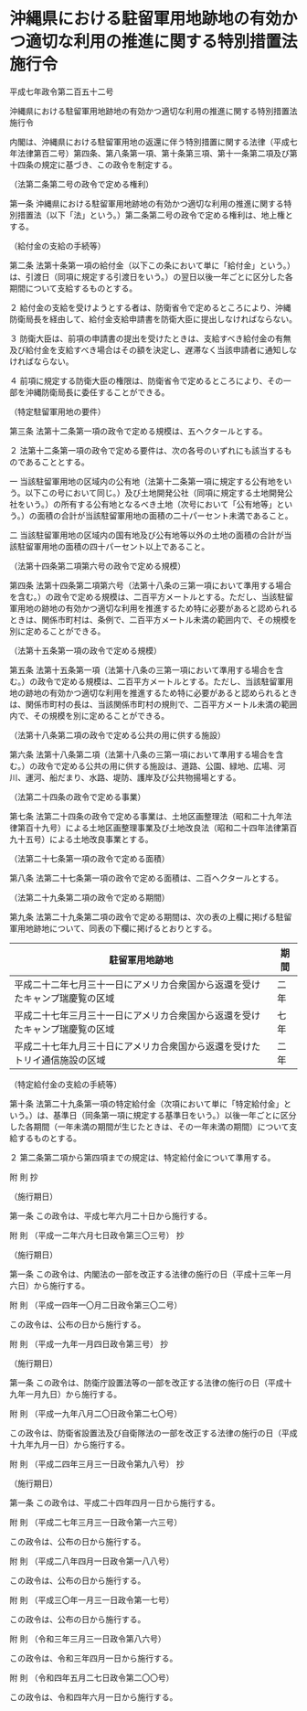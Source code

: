# 沖縄県における駐留軍用地跡地の有効かつ適切な利用の推進に関する特別措置法施行令

平成七年政令第二百五十二号

沖縄県における駐留軍用地跡地の有効かつ適切な利用の推進に関する特別措置法施行令

内閣は、沖縄県における駐留軍用地の返還に伴う特別措置に関する法律（平成七年法律第百二号）第四条、第八条第一項、第十条第三項、第十一条第二項及び第十四条の規定に基づき、この政令を制定する。

（法第二条第二号の政令で定める権利）

第一条 沖縄県における駐留軍用地跡地の有効かつ適切な利用の推進に関する特別措置法（以下「法」という。）第二条第二号の政令で定める権利は、地上権とする。

（給付金の支給の手続等）

第二条 法第十条第一項の給付金（以下この条において単に「給付金」という。）は、引渡日（同項に規定する引渡日をいう。）の翌日以後一年ごとに区分した各期間について支給するものとする。

２ 給付金の支給を受けようとする者は、防衛省令で定めるところにより、沖縄防衛局長を経由して、給付金支給申請書を防衛大臣に提出しなければならない。

３ 防衛大臣は、前項の申請書の提出を受けたときは、支給すべき給付金の有無及び給付金を支給すべき場合はその額を決定し、遅滞なく当該申請者に通知しなければならない。

４ 前項に規定する防衛大臣の権限は、防衛省令で定めるところにより、その一部を沖縄防衛局長に委任することができる。

（特定駐留軍用地の要件）

第三条 法第十二条第一項の政令で定める規模は、五ヘクタールとする。

２ 法第十二条第一項の政令で定める要件は、次の各号のいずれにも該当するものであることとする。

一 当該駐留軍用地の区域内の公有地（法第十二条第一項に規定する公有地をいう。以下この号において同じ。）及び土地開発公社（同項に規定する土地開発公社をいう。）の所有する公有地となるべき土地（次号において「公有地等」という。）の面積の合計が当該駐留軍用地の面積の二十パーセント未満であること。

二 当該駐留軍用地の区域内の国有地及び公有地等以外の土地の面積の合計が当該駐留軍用地の面積の四十パーセント以上であること。

（法第十四条第二項第六号の政令で定める規模）

第四条 法第十四条第二項第六号（法第十八条の三第一項において準用する場合を含む。）の政令で定める規模は、二百平方メートルとする。ただし、当該駐留軍用地の跡地の有効かつ適切な利用を推進するため特に必要があると認められるときは、関係市町村は、条例で、二百平方メートル未満の範囲内で、その規模を別に定めることができる。

（法第十五条第一項の政令で定める規模）

第五条 法第十五条第一項（法第十八条の三第一項において準用する場合を含む。）の政令で定める規模は、二百平方メートルとする。ただし、当該駐留軍用地の跡地の有効かつ適切な利用を推進するため特に必要があると認められるときは、関係市町村の長は、当該関係市町村の規則で、二百平方メートル未満の範囲内で、その規模を別に定めることができる。

（法第十八条第二項の政令で定める公共の用に供する施設）

第六条 法第十八条第二項（法第十八条の三第一項において準用する場合を含む。）の政令で定める公共の用に供する施設は、道路、公園、緑地、広場、河川、運河、船だまり、水路、堤防、護岸及び公共物揚場とする。

（法第二十四条の政令で定める事業）

第七条 法第二十四条の政令で定める事業は、土地区画整理法（昭和二十九年法律第百十九号）による土地区画整理事業及び土地改良法（昭和二十四年法律第百九十五号）による土地改良事業とする。

（法第二十七条第一項の政令で定める面積）

第八条 法第二十七条第一項の政令で定める面積は、二百ヘクタールとする。

（法第二十九条第二項の政令で定める期間）

第九条 法第二十九条第二項の政令で定める期間は、次の表の上欄に掲げる駐留軍用地跡地について、同表の下欄に掲げるとおりとする。

駐留軍用地跡地 | 期間  
---|---  
平成二十二年七月三十一日にアメリカ合衆国から返還を受けたキャンプ瑞慶覧の区域 | 二年  
平成二十七年三月三十一日にアメリカ合衆国から返還を受けたキャンプ瑞慶覧の区域 | 七年  
平成二十七年九月三十日にアメリカ合衆国から返還を受けたトリイ通信施設の区域 | 二年  
  
（特定給付金の支給の手続等）

第十条 法第二十九条第一項の特定給付金（次項において単に「特定給付金」という。）は、基準日（同条第一項に規定する基準日をいう。）以後一年ごとに区分した各期間（一年未満の期間が生じたときは、その一年未満の期間）について支給するものとする。

２ 第二条第二項から第四項までの規定は、特定給付金について準用する。

附 則 抄

（施行期日）

第一条 この政令は、平成七年六月二十日から施行する。

附 則 （平成一二年六月七日政令第三〇三号） 抄

（施行期日）

第一条 この政令は、内閣法の一部を改正する法律の施行の日（平成十三年一月六日）から施行する。

附 則 （平成一四年一〇月二日政令第三〇二号）

この政令は、公布の日から施行する。

附 則 （平成一九年一月四日政令第三号） 抄

（施行期日）

第一条 この政令は、防衛庁設置法等の一部を改正する法律の施行の日（平成十九年一月九日）から施行する。

附 則 （平成一九年八月二〇日政令第二七〇号）

この政令は、防衛省設置法及び自衛隊法の一部を改正する法律の施行の日（平成十九年九月一日）から施行する。

附 則 （平成二四年三月三一日政令第九八号） 抄

（施行期日）

第一条 この政令は、平成二十四年四月一日から施行する。

附 則 （平成二七年三月三一日政令第一六三号）

この政令は、公布の日から施行する。

附 則 （平成二八年四月一日政令第一八八号）

この政令は、公布の日から施行する。

附 則 （平成三〇年一月三一日政令第一七号）

この政令は、公布の日から施行する。

附 則 （令和三年三月三一日政令第八六号）

この政令は、令和三年四月一日から施行する。

附 則 （令和四年五月二七日政令第二〇〇号）

この政令は、令和四年六月一日から施行する。
